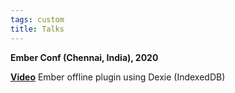 ```yaml
---
tags: custom
title: Talks
---
```


**Ember Conf (Chennai, India), 2020**

**[Video](https://www.youtube.com/watch?v=1K712YagFE8)** Ember offline plugin using Dexie (IndexedDB)
